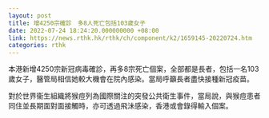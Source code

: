 ```yaml
---
layout: post
title: 增4250宗確診　多8人死亡包括103歲女子
date: 2022-07-24 18:24:20.000000000 +08:00
link: https://news.rthk.hk/rthk/ch/component/k2/1659145-20220724.htm
categories: rthk
---
```


本港新增4250宗新冠病毒確診，再多8宗死亡個案，全部都是長者，包括一名103歲女子，醫管局相信她較大機會在院內感染。當局呼籲長者盡快接種新冠疫苗。

對於世界衞生組織將猴痘列為國際關注的突發公共衛生事件，當局說，與猴痘患者同住並長期面對面接觸時，亦可透過飛沬感染，香港或會錄得輸入個案。
